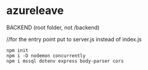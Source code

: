 # azureleave
BACKEND (root folder, not /backend)

//for the entry point put to server.js instead of index.js
```git bash
npm init
npm i -D nodemon concurrently
npm i mssql dotenv express body-parser cors
```
